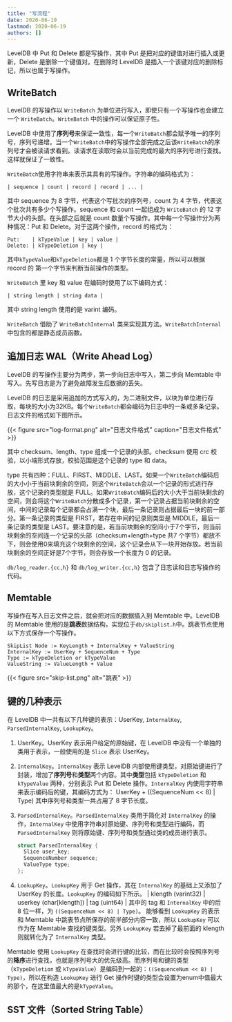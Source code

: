 ```yaml
---
title: "写流程"
date: 2020-06-19
lastmod: 2020-06-19
authors: []
---
```


LevelDB 中 Put 和 Delete 都是写操作，其中 Put 是把对应的键值对进行插入或更新，Delete 是删除一个键值对。在删除时 LevelDB 是插入一个该键对应的删除标记，所以也属于写操作。

## WriteBatch

LevelDB 的写操作以 `WriteBatch` 为单位进行写入，即使只有一个写操作也会建立一个 `WriteBatch`。`WriteBatch` 中的操作可以保证原子性。

LevelDB 中使用了**序列号**来保证一致性，每一个`WriteBatch`都会赋予唯一的序列号，序列号递增。当一个`WriteBatch`中的写操作全部完成之后该`WriteBatch`的序列号才会被读请求看到。读请求在读取时会以当前完成的最大的序列号进行查找。这样就保证了一致性。

`WriteBatch`使用字符串来表示其具有的写操作。字符串的编码格式为：

    | sequence | count | record | record | ... |

其中 sequence 为 8 字节，代表这个写批次的序列号，count 为 4 字节，代表这个批次共有多少个写操作。sequence 和 count 一起组成为 `WriteBatch` 的 12 字节大小的头部。在头部之后就是 count 数量个写操作。其中每一个写操作分为两种情况：Put 和 Delete。对于这两个操作，record 的格式为：

    Put:    | kTypeValue | key | value |
    Delete: | kTypeDeletion | key |

其中`kTypeValue`和`kTypeDeletion`都是 1 个字节长度的常量，所以可以根据 record 的
第一个字节来判断当前操作的类型。

`WriteBatch` 里 key 和 value 在编码时使用了以下编码方式：

    | string length | string data |

其中 string length 使用的是 varint 编码。

`WriteBatch` 借助了 `WriteBatchInternal` 类来实现其方法。`WriteBatchInternal` 中包含的都是静态成员函数。

## 追加日志 WAL（Write Ahead Log）

LevelDB 的写操作主要分为两步，第一步向日志中写入，第二步向 Memtable 中写入。先写日志是为了避免故障发生后数据的丢失。

LevelDB 的日志是采用追加的方式写入的，为二进制文件，以块为单位进行存取，每块的大小为32KB。每个`WriteBatch`都会编码为日志中的一条或多条记录。日志文件的格式如下图所示。

{{< figure src="log-format.png" alt="日志文件格式" caption="日志文件格式" >}}

其中 checksum、length、type 组成一个记录的头部。checksum 使用 crc 校验，以小端形式存放，校验范围是这个记录的 type 和 data。

type 共有四种：FULL、FIRST、MIDDLE、LAST。如果一个`WriteBatch`编码后的大小小于当前块剩余的空间，则这个`WriteBatch`会以一个记录的形式进行存放，这个记录的类型就是 FULL。如果`WriteBatch`编码后的大小大于当前块剩余的空间，则会将这个`WriteBatch`分散成多个记录，第一个记录占据当前块剩余的空间，中间的记录每个记录都会占满一个块，最后一条记录则占据最后一块的前一部分。第一条记录的类型是 FIRST，若存在中间的记录则类型是 MIDDLE，最后一条记录的类型是 LAST。要注意的是，若当前块剩余的空间小于7个字节，则当前块剩余的空间连一个记录的头部（checksum+length+type 共7 个字节）都放不下，则会使用0来填充这个块剩余的空间，这个记录会从下一块开始存放。若当前块剩余的空间正好是7个字节，则会存放一个长度为 0 的记录。

`db/log_reader.{cc,h}` 和 `db/log_writer.{cc,h}` 包含了日志读和日志写操作的代码。

## Memtable

写操作在写入日志文件之后，就会把对应的数据插入到 Memtable 中。LevelDB 的 Memtable 使用的是**跳表**数据结构，实现位于`db/skiplist.h`中。跳表节点使用以下方式保存一个写操作。

    SkipList Node := KeyLength + InternalKey + ValueString
    InternalKey := UserKey + SequenceNum + Type
    Type := kTypeDeletion or kTypeValue
    ValueString := ValueLength + Value

{{< figure src="skip-list.png" alt="跳表" >}}

## 键的几种表示

在 LevelDB 中一共有以下几种键的表示：UserKey, `InternalKey`, `ParsedInternalKey`, `LookupKey`。

1. UserKey。UserKey 表示用户给定的原始键，在 LevelDB 中没有一个单独的类用于表示，一般使用的是 `Slice` 表示 UserKey。
2. `InternalKey`。`InternalKey` 表示 LevelDB 内部使用键类型，对原始键进行了封装，增加了**序列号**和**类型**两个内容。其中**类型**包括 `kTypeDeletion` 和 `kTypeValue` 两种，分别表示 Put 和 Delete 操作。`InternalKey` 内使用字符串来表示编码后的键，其编码方式为：
    UserKey + ((SequenceNum << 8) | Type)
其中序列号和类型一共占用了 8 字节长度。
3. `ParsedInternalKey`。`ParsedInternalKey` 类用于简化对 `InternalKey` 的操作，`InternalKey` 中使用字符串对原始键、序列号和类型进行编码，而 `ParsedInternalKey` 则将原始键、序列号和类型通过类的成员进行表示。

    ```C++
    struct ParsedInternalKey {
      Slice user_key;
      SequenceNumber sequence;
      ValueType type;
    };
    ```

4. `LookupKey`。`LookupKey` 用于 Get 操作，其在 `InternalKey` 的基础上又添加了 UserKey 的长度。`LookupKey` 的编码如下所示。
    | klength (varint32) | userkey (char[klength]) | tag (uint64) |
其中的 tag 和 `InternalKey` 中的后 8 位一样，为 `((SequenceNum << 8) | Type)`。
能够看到 `LookupKey` 的表示和 Memtable 中跳表节点所保存的前半部分内容一致，所以 `LookupKey` 可以作为在 Memtable 查找的键类型。另外 `LookupKey` 若去掉了最前面的 klength 则就转化为了 `InternalKey` 类型。

Memtable 使用 `LookupKey` 在查找时会进行键的比较，而在比较时会按照序列号的**降序**进行查找，也就是序列号大的优先级高。而序列号和键的类型（`kTypeDeletion` 或 `kTypeValue`）是编码到一起的：`((SequenceNum << 8) | Type)`，所以在构造 `LookupKey` 进行 Get 操作时键的类型会设置为enum中值最大的那个，在这里值最大的是`kTypeValue`。

## SST 文件（Sorted String Table）


